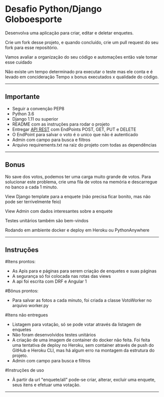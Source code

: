 # Desafio Python/Django Globoesporte

Desenvolva uma aplicação para criar, editar e deletar enquetes.

Crie um fork desse projeto, e quando concluído, crie um pull request do seu fork para esse repositório.

Vamos avaliar a organização do seu código e automações então vale tomar esse cuidado

Não existe um tempo determinado pra executar o teste mas ele conta e é levado em concideração Tempo x bonus executados x qualidade do código.

---

## Importante

- Seguir a convenção PEP8
- Python 3.6
- Django 1.11 ou superior
- README com as instruções para rodar o projeto
- Entregar [API REST](http://www.django-rest-framework.org/) com EndPoints POST, GET, PUT e DELETE
- O EndPoint para salvar o voto é o unico que não é autenticado
- Admin com campo para busca e filtros
- Arquivo requirements.txt na raiz do projeto com todas as dependências

---

## Bonus

No save dos votos, podemos ter uma carga muito grande de votos. Para solucionar este problema, crie uma fila de votos na memória e descarregue no banco a cada 1 minuto.

View Django template para a enquete (não precisa ficar bonito, mas não pode ser terrivelmente feio)

View Admin com dados interesantes sobre a enquete 

Testes unitários também são bem-vindos

Rodando em ambiente docker e deploy em Heroku ou PythonAnywhere


---
## Instruções

#Itens prontos:
- As Apis para e páginas para serem criação de enquetes e suas páginas
- A segurança só foi colocada nas rotas das views
- A api foi escrita com DRF e Angular 1

#Bônus prontos:
- Para salvar as fotos a cada minuto, foi criada a classe VotoWorker no arquivo worker.py

#Itens não entregues
- Listagem para votação, só se pode votar através da listagem de enquetes
- Não foram desenvolvidos testes unitários
- A criação de uma imagem de container do docker não feita. Foi feita uma tentativa de deploy no Heroku, sem container através de push do GitHub e Heroku CLI, mas há algum erro na montagem da estrutura do projeto.
- Admin com campo para busca e filtros

#Instruções de uso
- À partir da url "enquete/all" pode-se criar, alterar, excluir uma enquete, seus itens e efetuar uma votação.

---


